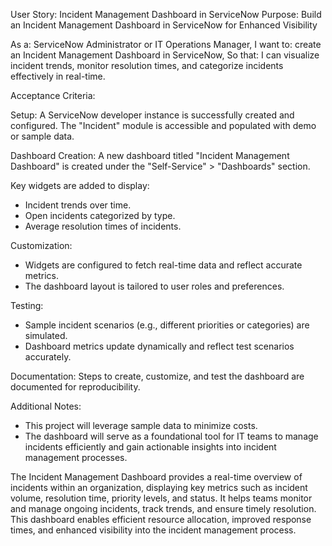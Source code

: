 User Story: Incident Management Dashboard in ServiceNow
Purpose: Build an Incident Management Dashboard in ServiceNow for Enhanced Visibility

As a: ServiceNow Administrator or IT Operations Manager,
I want to: create an Incident Management Dashboard in ServiceNow,
So that: I can visualize incident trends, monitor resolution times, and categorize incidents effectively in real-time.

Acceptance Criteria:

Setup:
A ServiceNow developer instance is successfully created and configured.
The "Incident" module is accessible and populated with demo or sample data.

Dashboard Creation:
A new dashboard titled "Incident Management Dashboard" is created under the "Self-Service" > "Dashboards" section.

Key widgets are added to display:

- Incident trends over time.
- Open incidents categorized by type.
- Average resolution times of incidents.

Customization:

- Widgets are configured to fetch real-time data and reflect accurate metrics.
- The dashboard layout is tailored to user roles and preferences.

Testing:

- Sample incident scenarios (e.g., different priorities or categories) are simulated.
- Dashboard metrics update dynamically and reflect test scenarios accurately.

Documentation:
Steps to create, customize, and test the dashboard are documented for reproducibility.

Additional Notes:

- This project will leverage sample data to minimize costs.
- The dashboard will serve as a foundational tool for IT teams to manage incidents efficiently and gain actionable insights into incident management processes.

The Incident Management Dashboard provides a real-time overview of incidents within an organization, displaying key metrics such as incident volume, resolution time, priority levels, and status. It helps teams monitor and manage ongoing incidents, track trends, and ensure timely resolution. This dashboard enables efficient resource allocation, improved response times, and enhanced visibility into the incident management process.
